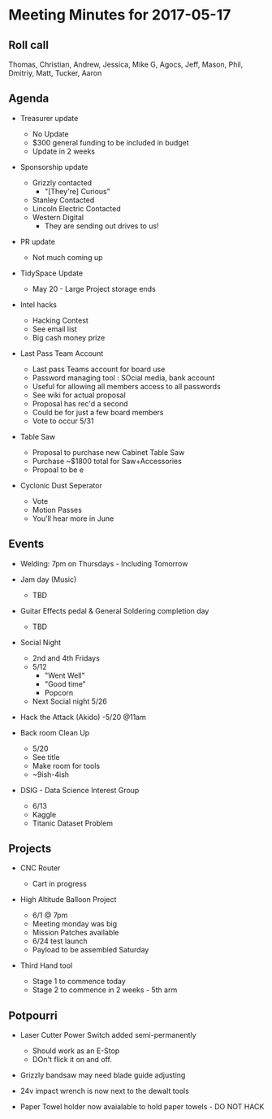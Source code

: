 Meeting Minutes for 2017-05-17
==============================

Roll call
---------
Thomas, Christian, Andrew, Jessica, Mike G, Agocs, Jeff, Mason, Phil, Dmitriy, Matt, Tucker, Aaron


Agenda
------
- Treasurer update
  - No Update
  - $300 general funding to be included in budget
  - Update in 2 weeks
 
- Sponsorship update
  - Grizzly contacted
    - "[They're] Curious"
  - Stanley Contacted
  - Lincoln Electric Contacted
  - Western Digital
    - They are sending out drives to us!

- PR update
  - Not much coming up
  
- TidySpace Update 
  - May 20 - Large Project storage ends

- Intel hacks
  - Hacking Contest
  - See email list
  - Big cash money prize

- Last Pass Team Account
  - Last pass Teams account for board use
  - Password managing tool : SOcial media, bank account
  - Useful for allowing all members access to all passwords
  - See wiki for actual proposal
  - Proposal has rec'd a second
  - Could be for just a few board members
  - Vote to occur 5/31

- Table Saw
  - Proposal to purchase new Cabinet Table Saw
  - Purchase ~$1800 total for Saw+Accessories
  - Propoal to be e

- Cyclonic Dust Seperator
  - Vote 
  - Motion Passes
  - You'll hear more in June

Events
------
- Welding: 7pm on Thursdays - Including Tomorrow

- Jam day (Music)
  - TBD

- Guitar Effects pedal & General Soldering completion day
  - TBD

- Social Night
  - 2nd and 4th Fridays
  - 5/12
    - "Went Well"
    - "Good time"
    - Popcorn
  - Next Social night 5/26

- Hack the Attack (Akido)
  -5/20 @11am

- Back room Clean Up
  - 5/20
  - See title
  - Make room for tools
  - ~9ish-4ish

- DSIG - Data Science Interest Group 
  - 6/13
  - Kaggle
  - Titanic Dataset Problem

Projects
--------
- CNC Router
  - Cart in progress

- High Altitude Balloon Project
  - 6/1 @ 7pm
  - Meeting monday was big
  - Mission Patches available
  - 6/24 test launch 
  - Payload to be assembled Saturday

- Third Hand tool
  - Stage 1 to commence today
  - Stage 2 to commence in 2 weeks - 5th arm
  
 
Potpourri
---------
- Laser Cutter Power Switch added semi-permanently
  - Should work as an E-Stop
  - DOn't flick it on and off.

- Grizzly bandsaw may need blade guide adjusting 

- 24v impact wrench is now next to the dewalt tools

- Paper Towel holder now avaialable to hold paper towels  - DO NOT HACK












